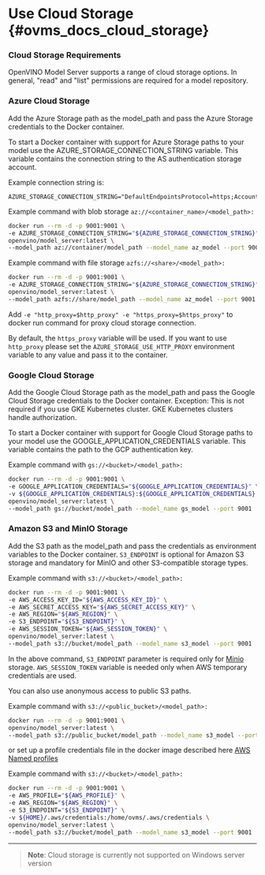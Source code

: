 # Use Cloud Storage {#ovms_docs_cloud_storage}

### Cloud Storage Requirements

OpenVINO Model Server supports a range of cloud storage options. In general, "read" and "list" permissions are required for a model repository.

### Azure Cloud Storage

Add the Azure Storage path as the model_path and pass the Azure Storage credentials to the Docker container.

To start a Docker container with support for Azure Storage paths to your model use the AZURE_STORAGE_CONNECTION_STRING variable. This variable contains the connection string to the AS authentication storage account.

Example connection string is: 
```
AZURE_STORAGE_CONNECTION_STRING="DefaultEndpointsProtocol=https;AccountName=azure_account_name;AccountKey=smp/hashkey==;EndpointSuffix=core.windows.net"
```

Example command with blob storage `az://<container_name>/<model_path>:`
```bash
docker run --rm -d -p 9001:9001 \
-e AZURE_STORAGE_CONNECTION_STRING="${AZURE_STORAGE_CONNECTION_STRING}" \
openvino/model_server:latest \
--model_path az://container/model_path --model_name az_model --port 9001
```

Example command with file storage `azfs://<share>/<model_path>:`

```bash
docker run --rm -d -p 9001:9001 \
-e AZURE_STORAGE_CONNECTION_STRING="${AZURE_STORAGE_CONNECTION_STRING}" \
openvino/model_server:latest \
--model_path azfs://share/model_path --model_name az_model --port 9001
```
Add `-e "http_proxy=$http_proxy" -e "https_proxy=$https_proxy"` to docker run command for proxy cloud storage connection.

By default, the `https_proxy` variable will be used. If you want to use `http_proxy` please set the `AZURE_STORAGE_USE_HTTP_PROXY` environment variable to any value and pass it to the container.

### Google Cloud Storage

Add the Google Cloud Storage path as the model_path and pass the Google Cloud Storage credentials to the Docker container.
Exception: This is not required if you use GKE Kubernetes cluster. GKE Kubernetes clusters handle authorization.

To start a Docker container with support for Google Cloud Storage paths to your model use the GOOGLE_APPLICATION_CREDENTIALS variable. This variable contains the path to the GCP authentication key.

Example command with `gs://<bucket>/<model_path>:`
```bash
docker run --rm -d -p 9001:9001 \
-e GOOGLE_APPLICATION_CREDENTIALS="${GOOGLE_APPLICATION_CREDENTIALS}" \
-v ${GOOGLE_APPLICATION_CREDENTIALS}:${GOOGLE_APPLICATION_CREDENTIALS} \
openvino/model_server:latest \
--model_path gs://bucket/model_path --model_name gs_model --port 9001
```

### Amazon S3 and MinIO Storage

Add the S3 path as the model_path and pass the credentials as environment variables to the Docker container.
`S3_ENDPOINT` is optional for Amazon S3 storage and mandatory for MinIO and other S3-compatible storage types.

Example command with `s3://<bucket>/<model_path>:`

```bash
docker run --rm -d -p 9001:9001 \
-e AWS_ACCESS_KEY_ID="${AWS_ACCESS_KEY_ID}" \
-e AWS_SECRET_ACCESS_KEY="${AWS_SECRET_ACCESS_KEY}" \
-e AWS_REGION="${AWS_REGION}" \
-e S3_ENDPOINT="${S3_ENDPOINT}" \
-e AWS_SESSION_TOKEN="${AWS_SESSION_TOKEN}" \
openvino/model_server:latest \
--model_path s3://bucket/model_path --model_name s3_model --port 9001
```
In the above command, `S3_ENDPOINT` parameter is required only for [Minio](https://min.io/) storage. `AWS_SESSION_TOKEN` variable is needed only when AWS temporary credentials are used.

You can also use anonymous access to public S3 paths.

Example command with `s3://<public_bucket>/<model_path>:`

```bash
docker run --rm -d -p 9001:9001 \
openvino/model_server:latest \
--model_path s3://public_bucket/model_path --model_name s3_model --port 9001
```

or set up a profile credentials file in the docker image described here
[AWS Named profiles](https://docs.aws.amazon.com/cli/latest/userguide/cli-configure-profiles.html)

Example command with `s3://<bucket>/<model_path>:`

```bash
docker run --rm -d -p 9001:9001 \
-e AWS_PROFILE="${AWS_PROFILE}" \
-e AWS_REGION="${AWS_REGION}" \
-e S3_ENDPOINT="${S3_ENDPOINT}" \
-v ${HOME}/.aws/credentials:/home/ovms/.aws/credentials \
openvino/model_server:latest \
--model_path s3://bucket/model_path --model_name s3_model --port 9001
```
---
> **Note**: Cloud storage is currently not supported on Windows server version